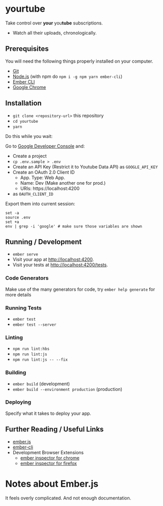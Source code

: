# yourtube

Take control over **your** you**tube** subscriptions.

- Watch all their uploads, chronologically.

## Prerequisites

You will need the following things properly installed on your computer.

* [Git](https://git-scm.com/)
* [Node.js](https://nodejs.org/) (with npm do `npm i -g npm yarn ember-cli`)
* [Ember CLI](https://ember-cli.com/)
* [Google Chrome](https://google.com/chrome/)

## Installation

* `git clone <repository-url>` this repository
* `cd yourtube`
* `yarn`

Do this while you wait:

Go to [Google Developer Console](https://console.developers.google.com) and:

- Create a project
- `cp .env.sample > .env`
- Create an API Key (Restrict it to Youtube Data API) as `GOOGLE_API_KEY`
- Create an OAuth 2.0 Client ID
  - App. Type: Web App.
  - Name: Dev (Make another one for prod.)
  - URIs: https://localhost:4200
-  as `OAUTH_CLIENT_ID`

Export them into current session:

```
set -a
source .env
set +a
env | grep -i 'google' # make sure those variables are shown
```

## Running / Development

* `ember serve`
* Visit your app at [http://localhost:4200](http://localhost:4200).
* Visit your tests at [http://localhost:4200/tests](http://localhost:4200/tests).

### Code Generators

Make use of the many generators for code, try `ember help generate` for more details

### Running Tests

* `ember test`
* `ember test --server`

### Linting

* `npm run lint:hbs`
* `npm run lint:js`
* `npm run lint:js -- --fix`

### Building

* `ember build` (development)
* `ember build --environment production` (production)

### Deploying

Specify what it takes to deploy your app.

## Further Reading / Useful Links

* [ember.js](https://emberjs.com/)
* [ember-cli](https://ember-cli.com/)
* Development Browser Extensions
  * [ember inspector for chrome](https://chrome.google.com/webstore/detail/ember-inspector/bmdblncegkenkacieihfhpjfppoconhi)
  * [ember inspector for firefox](https://addons.mozilla.org/en-US/firefox/addon/ember-inspector/)


# Notes about Ember.js

It feels overly complicated. And not enough documentation.
